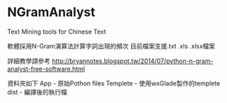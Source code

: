 NGramAnalyst
============

Text Mining tools for Chinese Text

軟體採用N-Gram演算法計算字詞出現的頻次
目前檔案支援.txt .xls .xlsx檔案

詳細教學請參考
http://bryannotes.blogspot.tw/2014/07/python-n-gram-analyst-free-software.html

資料夾如下
App - 原始Pothon files
Templete - 使用wxGlade製作的templete
dist - 編譯後的執行檔
